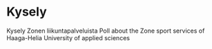 # Kysely
Kysely Zonen liikuntapalveluista
Poll about the Zone sport services of Haaga-Helia University of applied sciences
